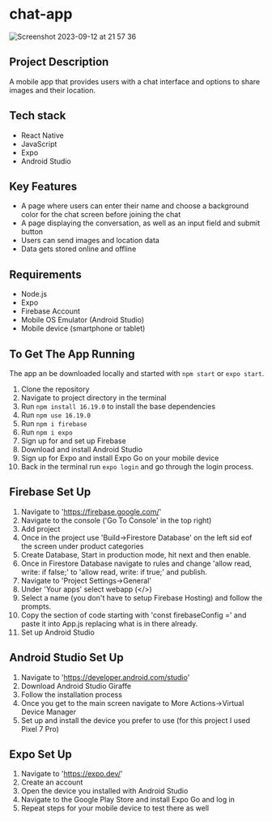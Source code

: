 # chat-app

![Screenshot 2023-09-12 at 21 57 36](https://github.com/Alicja-in-Wonderland/chat-app/assets/129612148/7b06cd72-f916-4122-b573-3560d5beb7f0)


## Project Description
A mobile app that provides users with a chat interface and options to share images and their location.

## Tech stack
- React Native
- JavaScript
- Expo
- Android Studio

## Key Features
- A page where users can enter their name and choose a background color for the chat screen before joining the chat
- A page displaying the conversation, as well as an input field and submit button
- Users can send images and location data
- Data gets stored online and offline

## Requirements
- Node.js
- Expo
- Firebase Account
- Mobile OS Emulator (Android Studio)
- Mobile device (smartphone or tablet)

## To Get The App Running
The app an be downloaded locally and started with `npm start` or `expo start`.

1. Clone the repository
2. Navigate to project directory in the terminal
3. Run `npm install 16.19.0` to install the base dependencies
4. Run `npm use 16.19.0`
5. Run `npm i firebase`
6. Run `npm i expo`
7. Sign up for and set up Firebase
8. Download and install Android Studio
9. Sign up for Expo and install Expo Go on your mobile device
10. Back in the terminal run `expo login` and go through the login process.

## Firebase Set Up
1. Navigate to 'https://firebase.google.com/'
2. Navigate to the console ('Go To Console' in the top right)
3. Add project
4. Once in the project use 'Build->Firestore Database' on the left sid eof the screen under product categories
5. Create Database, Start in production mode, hit next and then enable.
6. Once in Firestore Database navigate to rules and change 'allow read, write: if false;' to 'allow read, write: if true;' and publish.
7. Navigate to 'Project Settings->General'
8. Under 'Your apps' select webapp (</>)
9. Select a name (you don't have to setup Firebase Hosting) and follow the prompts.
10. Copy the section of code starting with 'const firebaseConfig =' and paste it into App.js replacing what is in there already.
11. Set up Android Studio

## Android Studio Set Up
1. Navigate to 'https://developer.android.com/studio'
2. Download Android Studio Giraffe
3. Follow the installation process
4. Once you get to the main screen navigate to More Actions->Virtual Device Manager
5. Set up and install the device you prefer to use (for this project I used Pixel 7 Pro)

## Expo Set Up
1. Navigate to 'https://expo.dev/'
2. Create an account
3. Open the device you installed with Android Studio
4. Navigate to the Google Play Store and install Expo Go and log in
5. Repeat steps for your mobile device to test there as well
